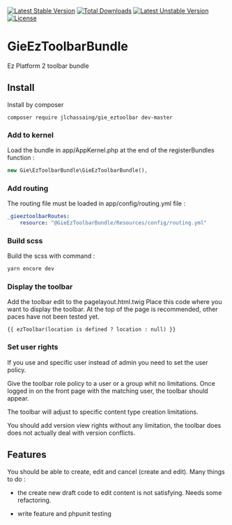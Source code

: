 [![Latest Stable Version](https://poser.pugx.org/jlchassaing/gie_eztoolbar/v/stable)](https://packagist.org/packages/jlchassaing/gie_eztoolbar)
[![Total Downloads](https://poser.pugx.org/jlchassaing/gie_eztoolbar/downloads)](https://packagist.org/packages/jlchassaing/gie_eztoolbar)
[![Latest Unstable Version](https://poser.pugx.org/jlchassaing/gie_eztoolbar/v/unstable)](https://packagist.org/packages/jlchassaing/gie_eztoolbar)
[![License](https://poser.pugx.org/jlchassaing/gie_eztoolbar/license)](https://packagist.org/packages/jlchassaing/gie_eztoolbar)

# GieEzToolbarBundle

Ez Platform 2 toolbar bundle

## Install

Install by composer 

```
composer require jlchassaing/gie_eztoolbar dev-master
```

### Add to kernel

Load the bundle in app/AppKernel.php at the end of the registerBundles function :

```php
new Gie\EzToolbarBundle\GieEzToolbarBundle(),
```

### Add routing

The routing file must be loaded in app/config/routing.yml file :

```yaml
_gieeztoolbarRoutes:
    resource: "@GieEzToolbarBundle/Resources/config/routing.yml"
```

### Build scss

Build the scss with command :
```bash
yarn encore dev
```
 
### Display the toolbar

Add the toolbar edit to the pagelayout.html.twig 
Place this code where you want to display the toolbar. At the top of the page is recommended, other paces have not been tested yet.  

```twig
{{ ezToolbar(location is defined ? location : null) }}
```

### Set user rights 

If you use and specific user instead of admin you need to set the user policy.

Give the toolbar role policy to a user or a group whit no limitations. Once logged in on the
front page with the matching user, the toolbar should appear.

The toolbar will adjust to specific content type creation limitations.

You should add version view rights without any limitation, the toolbar does 
does not actually deal with version conflicts.

## Features

You should be able to create, edit and cancel (create and edit).
Many things to do :
   
 - the create new draft code to edit content is not satisfying. Needs some refactoring.
 
 - write feature and phpunit testing    
